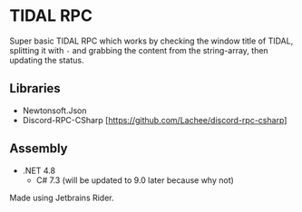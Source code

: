 # TIDAL RPC
Super basic TIDAL RPC which works by checking the window title of TIDAL, splitting it with `-` and grabbing the content from the string-array, then updating the status.

## Libraries
- Newtonsoft.Json
- Discord-RPC-CSharp [https://github.com/Lachee/discord-rpc-csharp]

## Assembly
- .NET 4.8
   - C# 7.3 (will be updated to 9.0 later because why not)

Made using Jetbrains Rider.
